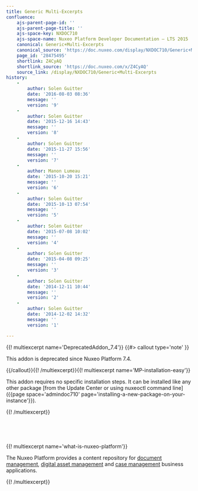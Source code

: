 ```yaml
---
title: Generic Multi-Excerpts
confluence:
    ajs-parent-page-id: ''
    ajs-parent-page-title: ''
    ajs-space-key: NXDOC710
    ajs-space-name: Nuxeo Platform Developer Documentation — LTS 2015
    canonical: Generic+Multi-Excerpts
    canonical_source: 'https://doc.nuxeo.com/display/NXDOC710/Generic+Multi-Excerpts'
    page_id: '28475495'
    shortlink: Z4CyAQ
    shortlink_source: 'https://doc.nuxeo.com/x/Z4CyAQ'
    source_link: /display/NXDOC710/Generic+Multi-Excerpts
history:
    - 
        author: Solen Guitter
        date: '2016-08-03 08:36'
        message: ''
        version: '9'
    - 
        author: Solen Guitter
        date: '2015-12-16 14:43'
        message: ''
        version: '8'
    - 
        author: Solen Guitter
        date: '2015-11-27 15:56'
        message: ''
        version: '7'
    - 
        author: Manon Lumeau
        date: '2015-10-20 15:21'
        message: ''
        version: '6'
    - 
        author: Solen Guitter
        date: '2015-10-13 07:54'
        message: ''
        version: '5'
    - 
        author: Solen Guitter
        date: '2015-07-08 10:02'
        message: ''
        version: '4'
    - 
        author: Solen Guitter
        date: '2015-04-08 09:25'
        message: ''
        version: '3'
    - 
        author: Solen Guitter
        date: '2014-12-11 10:44'
        message: ''
        version: '2'
    - 
        author: Solen Guitter
        date: '2014-12-02 14:32'
        message: ''
        version: '1'

---
```

{{! multiexcerpt name='DeprecatedAddon_7.4'}} {{#> callout type='note' }}

This addon is deprecated since Nuxeo Platform 7.4.

{{/callout}}{{! /multiexcerpt}}{{! multiexcerpt name='MP-installation-easy'}}

This addon requires no specific installation steps. It can be installed like any other package [from the Update Center or using nuxeoctl command line]({{page space='admindoc710' page='installing-a-new-package-on-your-instance'}}).

{{! /multiexcerpt}}

&nbsp;

&nbsp;

{{! multiexcerpt name='what-is-nuxeo-platform'}}

The Nuxeo Platform provides a content repository for [document management](http://www.nuxeo.com/solutions/document-management/), [digital asset management](http://www.nuxeo.com/solutions/digital-asset-management/) and [case management](http://www.nuxeo.com/solutions/case-management/) business applications.

{{! /multiexcerpt}}